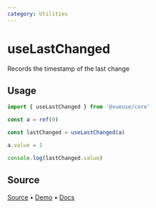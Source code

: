 ```yaml
---
category: Utilities
---
```


# useLastChanged

Records the timestamp of the last change

## Usage

```ts
import { useLastChanged } from '@vueuse/core'

const a = ref(0)

const lastChanged = useLastChanged(a)

a.value = 1

console.log(lastChanged.value)
```

<!--FOOTER_STARTS-->


## Source

[Source](https://github.com/vueuse/vueuse/blob/main/packages/shared/useLastChanged/index.ts) • [Demo](https://github.com/vueuse/vueuse/blob/main/packages/shared/useLastChanged/demo.vue) • [Docs](https://github.com/vueuse/vueuse/blob/main/packages/shared/useLastChanged/index.md)


<!--FOOTER_ENDS-->
